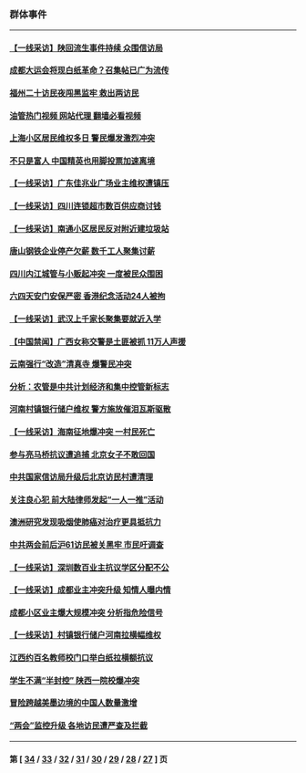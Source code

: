 ### 群体事件
---
#### [【一线采访】陕回流生事件持续 众围信访局](../../pages/ncid279/n14040242.md?07251645) 
#### [成都大运会将现白纸革命？召集帖已广为流传](../../pages/ncid279/n14033119.md?07251645) 
#### [福州二十访民夜闯黑监牢 救出两访民](../../pages/ncid279/n14031617.md?07251645) 
#### [油管热门视频 网站代理 翻墙必看视频](http://138.2.39.72:81/youtube.html?epic-marker?07251645)
#### [上海小区居民维权多日 警民爆发激烈冲突](../../pages/ncid279/n14029221.md?07251645) 
#### [不只是富人 中国精英也用脚投票加速离境](../../pages/ncid279/n14029086.md?07251645) 
#### [【一线采访】广东佳兆业广场业主维权遭镇压](../../pages/ncid279/n14028175.md?07251645) 
#### [【一线采访】四川连锁超市数百供应商讨钱](../../pages/ncid279/n14025102.md?07251645) 
#### [【一线采访】南通小区居民反对附近建垃圾站](../../pages/ncid279/n14021690.md?07251645) 
#### [唐山钢铁企业停产欠薪 数千工人聚集讨薪](../../pages/ncid279/n14017404.md?07251645) 
#### [四川内江城管与小贩起冲突 一度被民众围困](../../pages/ncid279/n14015922.md?07251645) 
#### [六四天安门安保严密 香港纪念活动24人被拘](../../pages/ncid279/n14009800.md?07251645) 
#### [【一线采访】武汉上千家长聚集要就近入学](../../pages/ncid279/n14009497.md?07251645) 
#### [【中国禁闻】广西女称交警是土匪被抓 11万人声援](../../pages/ncid279/n14006869.md?07251645) 
#### [云南强行“改造”清真寺 爆警民冲突](../../pages/ncid279/n14005561.md?07251645) 
#### [分析：农管是中共计划经济和集中控管新标志](../../pages/ncid279/n14000665.md?07251645) 
#### [河南村镇银行储户维权 警方施放催泪瓦斯驱散](../../pages/ncid279/n13998750.md?07251645) 
#### [【一线采访】海南征地爆冲突 一村民死亡](../../pages/ncid279/n13989137.md?07251645) 
#### [参与亮马桥抗议遭追捕 北京女子不敢回国](../../pages/ncid279/n13985420.md?07251645) 
#### [中共国家信访局升级后北京访民村遭清理](../../pages/ncid279/n13984826.md?07251645) 
#### [关注良心犯 前大陆律师发起“一人一推”活动](../../pages/ncid279/n13980524.md?07251645) 
#### [澳洲研究发现吸烟使肺癌对治疗更具抵抗力](../../pages/ncid279/n13977762.md?07251645) 
#### [中共两会前后沪61访民被关黑牢 市民吁调查](../../pages/ncid279/n13976054.md?07251645) 
#### [【一线采访】深圳数百业主抗议学区分配不公](../../pages/ncid279/n13976680.md?07251645) 
#### [【一线采访】成都业主冲突升级 知情人曝内情](../../pages/ncid279/n13965289.md?07251645) 
#### [成都小区业主爆大规模冲突 分析指危险信号](../../pages/ncid279/n13964520.md?07251645) 
#### [【一线采访】村镇银行储户河南拉横幅维权](../../pages/ncid279/n13964555.md?07251645) 
#### [江西约百名教师校门口举白纸拉横额抗议](../../pages/ncid279/n13958579.md?07251645) 
#### [学生不满“半封控” 陕西一院校爆冲突](../../pages/ncid279/n13946647.md?07251645) 
#### [冒险跨越美墨边境的中国人数量激增](../../pages/ncid279/n13946742.md?07251645) 
#### [“两会”监控升级 各地访民遭严查及拦截](../../pages/ncid279/n13942702.md?07251645) 

---
#### 第 [ [34](./34.md?07251645) / [33](./33.md?07251645) / [32](./32.md?07251645) / [31](./31.md?07251645) / [30](./30.md?07251645) / [29](./29.md?07251645) / [28](./28.md?07251645) / [27](./27.md?07251645) ] 页
